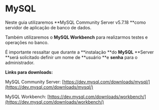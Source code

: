 # MySQL

Neste guia utilizaremos **MySQL Community Server v5.7.18 **como servidor de aplicação de banco de dados. 

Também utilizaremos o **MySQL Workbench** para realizarmos testes e operações no banco.

É importante ressaltar que durante a **instalação **do **MySQL** **Server **será solicitado definir um nome de **usuário **e **senha** para o administrador.

**Links para downloads:**

MySQL Community Server: [https://dev.mysql.com/downloads/mysql/](https://dev.mysql.com/downloads/mysql/)

MySQL Workbench: [https://dev.mysql.com/downloads/workbench/](https://dev.mysql.com/downloads/workbench/)

